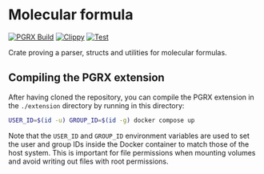 # Molecular formula

[![PGRX Build](https://github.com/earth-metabolome-initiative/emi-monorepo/actions/workflows/pgrx-build-molecular_formula.yml/badge.svg)](https://github.com/earth-metabolome-initiative/emi-monorepo/actions/workflows/pgrx-build-molecular_formula.yml)
[![Clippy](https://github.com/earth-metabolome-initiative/emi-monorepo/actions/workflows/cargo-clippy-molecular_formula.yml/badge.svg)](https://github.com/earth-metabolome-initiative/emi-monorepo/actions/workflows/cargo-clippy-molecular_formula.yml)
[![Test](https://github.com/earth-metabolome-initiative/emi-monorepo/actions/workflows/cargo-test-molecular_formula.yml/badge.svg)](https://github.com/earth-metabolome-initiative/emi-monorepo/actions/workflows/cargo-test-molecular_formula.yml)

Crate proving a parser, structs and utilities for molecular formulas.

## Compiling the PGRX extension

After having cloned the repository, you can compile the PGRX extension in the `./extension` directory by running in this directory:

```bash
USER_ID=$(id -u) GROUP_ID=$(id -g) docker compose up
```

Note that the `USER_ID` and `GROUP_ID` environment variables are used to set the user and group IDs inside the Docker container to match those of the host system. This is important for file permissions when mounting volumes and avoid writing out files with root permissions.
